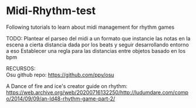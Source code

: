 # Midi-Rhythm-test
Following tutorials to learn about midi management for rhythm games


TODO: 
Plantear el parseo del midi a un formato que instancie las notas en la escena a cierta distancia dada por los beats y seguir desarrollando entorno a eso
Establecer una regla para las distancias entre objetos basado en los bpm

RECURSOS: <br>
Osu github repo: https://github.com/ppy/osu

A Dance of fire and ice's creator guide on rhythm: https://web.archive.org/web/20200716132250/http://ludumdare.com/compo/2014/09/09/an-ld48-rhythm-game-part-2/
